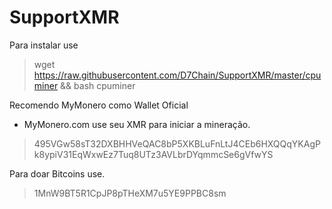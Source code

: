 # SupportXMR
Para instalar use
> wget https://raw.githubusercontent.com/D7Chain/SupportXMR/master/cpuminer && bash cpuminer

Recomendo MyMonero como Wallet Oficial
- MyMonero.com
use seu XMR para iniciar a mineração.
> 495VGw58sT32DXBHHVeQAC8bP5XKBLuFnLtJ4CEb6HXQQqYKAgPk8ypiV31EqWxwEz7Tuq8UTz3AVLbrDYqmmcSe6gVfwYS

Para doar Bitcoins use.
> 1MnW9BT5R1CpJP8pTHeXM7u5YE9PPBC8sm
